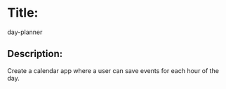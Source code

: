 # Title: 
day-planner

## Description: 
Create a calendar app where a user can save events for each hour of the day.